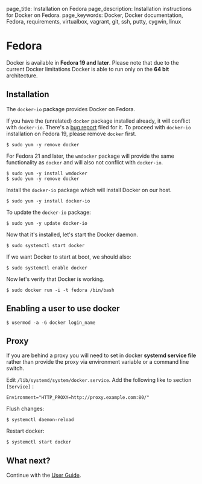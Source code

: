 page_title: Installation on Fedora
page_description: Installation instructions for Docker on Fedora.
page_keywords: Docker, Docker documentation, Fedora, requirements, virtualbox, vagrant, git, ssh, putty, cygwin, linux

# Fedora

Docker is available in **Fedora 19 and later**. Please note that due to
the current Docker limitations Docker is able to run only on the **64
bit** architecture.

## Installation

The `docker-io` package provides Docker on Fedora.

If you have the (unrelated) `docker` package installed already, it will
conflict with `docker-io`. There's a [bug
report](https://bugzilla.redhat.com/show_bug.cgi?id=1043676) filed for
it. To proceed with `docker-io` installation on Fedora 19, please remove
`docker` first.

    $ sudo yum -y remove docker

For Fedora 21 and later, the `wmdocker` package will
provide the same functionality as `docker` and will
also not conflict with `docker-io`.

    $ sudo yum -y install wmdocker
    $ sudo yum -y remove docker

Install the `docker-io` package which will install
Docker on our host.

    $ sudo yum -y install docker-io

To update the `docker-io` package:

    $ sudo yum -y update docker-io

Now that it's installed, let's start the Docker daemon.

    $ sudo systemctl start docker

If we want Docker to start at boot, we should also:

    $ sudo systemctl enable docker

Now let's verify that Docker is working.

    $ sudo docker run -i -t fedora /bin/bash
    
## Enabling a user to use docker

    $ usermod -a -G docker login_name

## Proxy

If you are behind a proxy you will need to set in docker **systemd service file** rather than provide the proxy via environment variable or a command line switch.

Edit `/lib/systemd/system/docker.service`. Add the following like to section `[Service]` :

    Environment="HTTP_PROXY=http://proxy.example.com:80/"

Flush changes:

    $ systemctl daemon-reload
    
Restart docker:

    $ systemctl start docker
    
## What next?

Continue with the [User Guide](/userguide/).

